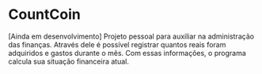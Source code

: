 # CountCoin
 [Ainda em desenvolvimento] Projeto pessoal para auxiliar na administração das finanças. Através dele é possível registrar quantos reais foram adquiridos e gastos durante o mês. Com essas informações, o programa calcula sua situação financeira atual.
